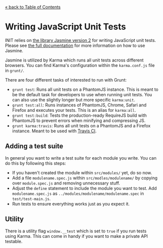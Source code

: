 [&laquo; back to Table of Contents](TOC.md)

# Writing JavaScript Unit Tests

INIT relies on [the library Jasmine version 2](http://jasmine.github.io/) for
writing JavaScript unit tests. Please see [the full
documentation](http://jasmine.github.io/2.0/introduction.html) for more
information on how to use Jasmine.

Jasmine is utilized by Karma which runs all unit tests across different
browsers. You can find Karma's configuration within the `karma.conf.js` file in
`grunt/`.

There are four different tasks of interested to run with Grunt:

* `grunt test`: Runs all unit tests on a PhantomJS instance. This is meant to be
  the default task for developers to use when running unit tests. You can also
  use the slightly longer but more specific `karma:unit`.
* `grunt test:all`: Runs instances of PhantomJS, Chrome, Safari and Firefox and
  executes your tests. This is an alias for `karma:all`.
* `grunt test:build`: Tests the production-ready RequireJS build with PhantomJS
  to prevent errors when minifying and compressing JS.
* `grunt karma:travis`: Runs all unit tests on a PhantomJS and a Firefox
  instance. Meant to be used with [Travis CI](https://travis-ci.org/).

## Adding a test suite

In general you want to write a test suite for each module you write. You can do
this by following this steps:

* If you haven't created the module within `src/modules/` yet, do so now.
* Add a file `modulename.spec.js` within `src/modles/modulename/` by copying
  over `module.spec.js` and removing unnecessary stuff.
* Adjust the `define` statement to include the module you want to test. Add
  `modulename.spec.js` as `../modules/modulename/modulename.spec` in
  `test/test-main.js`.
* Run tests to ensure everything works just as you expect it.

## Utility

There is a utility flag `window.__test` which is set to `true` if you run tests
using Karma. This can come in handy if you want to make a private API testable.
